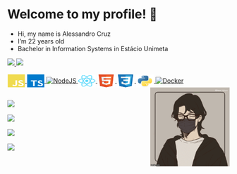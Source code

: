 # Welcome to my profile! 👋

- Hi, my name is Alessandro Cruz 
- I’m 22 years old
- Bachelor in Information Systems in Estácio Unimeta

 <div>
  <a href="https://github.com/alessandrocruz01">
  <img height="180em" src="https://github-readme-stats.vercel.app/api?username=alessandrocruz01&show_icons=true&theme=dark&include_all_commits=true&count_private=true"/>
  <img height="180em" src="https://github-readme-stats.vercel.app/api/top-langs/?username=alessandrocruz01&layout=compact&langs_count=7&theme=dark"/>

</div>
<div style="display: inline_block"><br>
  <img align="center" alt="Js" height="30" width="40" src="https://raw.githubusercontent.com/devicons/devicon/master/icons/javascript/javascript-plain.svg">
  <img align="center" alt="Ts" height="30" width="40" src="https://raw.githubusercontent.com/devicons/devicon/master/icons/typescript/typescript-plain.svg">
  <img align="center" alt="NodeJS" height="30" width="40" src="https://icongr.am/devicon/nodejs-original.svg" />
  <img align="center" alt="React" height="30" width="40" src="https://raw.githubusercontent.com/devicons/devicon/master/icons/react/react-original.svg">
  <img align="center" alt="HTML" height="30" width="40" src="https://raw.githubusercontent.com/devicons/devicon/master/icons/html5/html5-original.svg">
  <img align="center" alt="CSS" height="30" width="40" src="https://raw.githubusercontent.com/devicons/devicon/master/icons/css3/css3-original.svg">
  <img align="center" alt="Python" height="30" width="40" src="https://raw.githubusercontent.com/devicons/devicon/master/icons/python/python-original.svg">
  <img align="center" alt="Docker" height="30" width="40" src="https://cdn.jsdelivr.net/gh/devicons/devicon/icons/docker/docker-original.svg" />
  <img align="right" alt="Avatar Sandro" height="180em" src="./static.gif">
</div>
  
   ##
 
<div> 

  <a href="https://www.instagram.com/sandro_admin/" target="_blank"><img src="https://img.shields.io/badge/-Instagram-%23E4405F?style=for-the-badge&logo=instagram&logoColor=black" target="_blank"></a>

 <a href="https://discord.gg/Alessandro Cruz#2724" target="_blank"><img src="https://img.shields.io/badge/Discord-7289DA?style=for-the-badge&logo=discord&logoColor=black" target="_blank"></a> 
  
  <a href = "mailto:alessandrocruzadm01@gmail.com"><img src="https://img.shields.io/badge/-Gmail-%23333?style=for-the-badge&logo=gmail&logoColor=black" target="_blank"></a>
  
  <a href="https://www.linkedin.com/in/alessandro-cruz-1871761b5/" target="_blank"><img src="https://img.shields.io/badge/-LinkedIn-%230077B5?style=for-the-badge&logo=linkedin&logoColor=black" target="_blank"></a> 
 
</div>

<!---
AlessandroCruz01/AlessandroCruz01 is a ✨ special ✨ repository because its `README.md` (this file) appears on your GitHub profile.
You can click the Preview link to take a look at your changes.
--->
